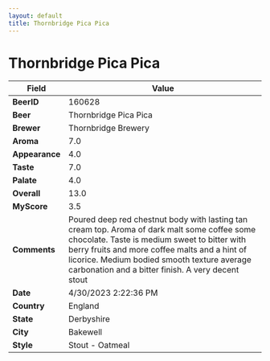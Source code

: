 ```yaml
---
layout: default
title: Thornbridge Pica Pica
---
```


# Thornbridge Pica Pica

| Field         | Value     |
|---------------|-----------|
| **BeerID** | 160628 |
| **Beer** | Thornbridge Pica Pica |
| **Brewer** | Thornbridge Brewery |
| **Aroma** | 7.0 |
| **Appearance** | 4.0 |
| **Taste** | 7.0 |
| **Palate** | 4.0 |
| **Overall** | 13.0 |
| **MyScore** | 3.5 |
| **Comments** | Poured deep red chestnut body with lasting tan cream top. Aroma of dark malt some coffee some chocolate. Taste is medium sweet to bitter with berry fruits and more coffee malts and a hint of licorice. Medium bodied smooth texture average carbonation and a bitter finish. A very decent stout  |
| **Date** | 4/30/2023 2:22:36 PM |
| **Country** | England |
| **State** | Derbyshire |
| **City** | Bakewell |
| **Style** | Stout - Oatmeal |

